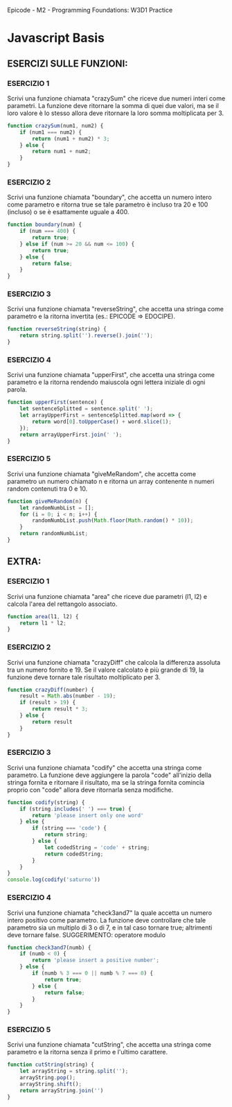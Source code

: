 Epicode - M2 - Programming Foundations: W3D1 Practice

# Javascript Basis

## ESERCIZI SULLE FUNZIONI: 

### ESERCIZIO 1
Scrivi una funzione chiamata "crazySum" che riceve due numeri interi come parametri.
La funzione deve ritornare la somma di quei due valori, ma se il loro valore è lo stesso allora deve ritornare la loro somma moltiplicata per 3.


~~~javascript
function crazySum(num1, num2) {
    if (num1 === num2) {
        return (num1 + num2) * 3;
    } else {
        return num1 + num2;
    }
}
~~~

### ESERCIZIO 2
Scrivi una funzione chiamata "boundary", che accetta un numero intero come parametro e ritorna true se tale parametro è incluso tra 20 e 100 (incluso) o se è esattamente uguale a 400.


~~~javascript
function boundary(num) {
    if (num === 400) {
        return true;
    } else if (num >= 20 && num <= 100) {
        return true;
    } else {
        return false;
    }
}
~~~

### ESERCIZIO 3
Scrivi una funzione chiamata "reverseString", che accetta una stringa come parametro e la ritorna invertita (es.: EPICODE => EDOCIPE).


~~~javascript
function reverseString(string) {
    return string.split('').reverse().join('');
}
~~~

### ESERCIZIO 4
Scrivi una funzione chiamata "upperFirst", che accetta una stringa come parametro e la ritorna rendendo maiuscola ogni lettera iniziale di ogni parola.


~~~javascript
function upperFirst(sentence) {
    let sentenceSplitted = sentence.split(' ');
    let arrayUpperFirst = sentenceSplitted.map(word => {
        return word[0].toUpperCase() + word.slice(1);
    });
    return arrayUpperFirst.join(' ');
}
~~~

### ESERCIZIO 5
Scrivi una funzione chiamata "giveMeRandom", che accetta come parametro un numero chiamato n e ritorna un array contenente n numeri random contenuti tra 0 e 10.


~~~javascript
function giveMeRandom(n) {
    let randomNumbList = [];
    for (i = 0; i < n; i++) {
        randomNumbList.push(Math.floor(Math.random() * 10));
    }
    return randomNumbList;
}
~~~

## EXTRA:

### ESERCIZIO 1
Scrivi una funzione chiamata "area" che riceve due parametri (l1, l2) e calcola l'area del rettangolo associato.


~~~javascript
function area(l1, l2) {
    return l1 * l2;
}
~~~

### ESERCIZIO 2
Scrivi una funzione chiamata "crazyDiff" che calcola la differenza assoluta tra un numero fornito e 19.
Se il valore calcolato è più grande di 19, la funzione deve tornare tale risultato moltiplicato per 3.


~~~javascript
function crazyDiff(number) {
    result = Math.abs(number - 19);
    if (result > 19) {
        return result * 3;
    } else {
        return result
    }
}
~~~

### ESERCIZIO 3
Scrivi una funzione chiamata "codify" che accetta una stringa come parametro.
La funzione deve aggiungere la parola "code" all'inizio della stringa fornita e ritornare il risultato, ma se la stringa fornita comincia proprio con "code" allora deve ritornarla senza modifiche.


~~~javascript
function codify(string) {
    if (string.includes(' ') === true) {
        return 'please insert only one word'
    } else {
        if (string === 'code') {
            return string;
        } else {
            let codedString = 'code' + string;
            return codedString;
        }
    }
}
console.log(codify('saturno'))
~~~

### ESERCIZIO 4
Scrivi una funzione chiamata "check3and7" la quale accetta un numero intero positivo come parametro.
La funzione deve controllare che tale parametro sia un multiplo di 3 o di 7, e in tal caso tornare true; altrimenti deve tornare false.
SUGGERIMENTO: operatore modulo


~~~javascript
function check3and7(numb) {
    if (numb < 0) {
        return 'please insert a positive number';
    } else {
        if (numb % 3 === 0 || numb % 7 === 0) {
            return true;
        } else {
            return false;
        }
    }
}
~~~

### ESERCIZIO 5
Scrivi una funzione chiamata "cutString", che accetta una stringa come parametro e la ritorna senza il primo e l'ultimo carattere.


~~~javascript
function cutString(string) {
    let arrayString = string.split('');
    arrayString.pop();
    arrayString.shift();
    return arrayString.join('')
}
~~~
